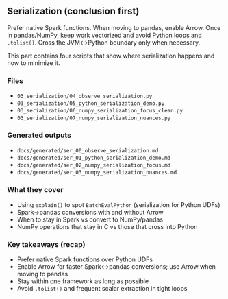 ## Serialization (conclusion first)

Prefer native Spark functions. When moving to pandas, enable Arrow. Once in pandas/NumPy, keep work vectorized and avoid Python loops and `.tolist()`. Cross the JVM↔Python boundary only when necessary.

This part contains four scripts that show where serialization happens and how to minimize it.

### Files
- `03_serialization/04_observe_serialization.py`
- `03_serialization/05_python_serialization_demo.py`
- `03_serialization/06_numpy_serialization_focus_clean.py`
- `03_serialization/07_numpy_serialization_nuances.py`

### Generated outputs
- `docs/generated/ser_00_observe_serialization.md`
- `docs/generated/ser_01_python_serialization_demo.md`
- `docs/generated/ser_02_numpy_serialization_focus.md`
- `docs/generated/ser_03_numpy_serialization_nuances.md`

### What they cover
- Using `explain()` to spot `BatchEvalPython` (serialization for Python UDFs)
- Spark→pandas conversions with and without Arrow
- When to stay in Spark vs convert to NumPy/pandas
- NumPy operations that stay in C vs those that cross into Python

### Key takeaways (recap)
- Prefer native Spark functions over Python UDFs
- Enable Arrow for faster Spark↔pandas conversions; use Arrow when moving to pandas
- Stay within one framework as long as possible
- Avoid `.tolist()` and frequent scalar extraction in tight loops


